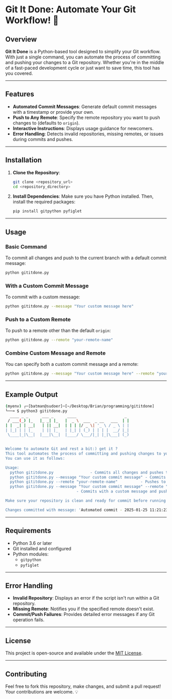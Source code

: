 # Git It Done: Automate Your Git Workflow! 🚀

## Overview
**Git It Done** is a Python-based tool designed to simplify your Git workflow. With just a single command, you can automate the process of committing and pushing your changes to a Git repository. Whether you're in the middle of a fast-paced development cycle or just want to save time, this tool has you covered.

---

## Features
- **Automated Commit Messages**: Generate default commit messages with a timestamp or provide your own.
- **Push to Any Remote**: Specify the remote repository you want to push changes to (defaults to `origin`).
- **Interactive Instructions**: Displays usage guidance for newcomers.
- **Error Handling**: Detects invalid repositories, missing remotes, or issues during commits and pushes.

---

## Installation
1. **Clone the Repository**:
   ```bash
   git clone <repository_url>
   cd <repository_directory>
   ```

2. **Install Dependencies**:
   Make sure you have Python installed. Then, install the required packages:
   ```bash
   pip install gitpython pyfiglet
   ```

---

## Usage

### Basic Command
To commit all changes and push to the current branch with a default commit message:
```bash
python gititdone.py
```

### With a Custom Commit Message
To commit with a custom message:
```bash
python gititdone.py --message "Your custom message here"
```

### Push to a Custom Remote
To push to a remote other than the default `origin`:
```bash
python gititdone.py --remote "your-remote-name"
```

### Combine Custom Message and Remote
You can specify both a custom commit message and a remote:
```bash
python gititdone.py --message "Your custom message here" --remote "your-remote-name"
```

---

## Example Output
```bash
(myenv) ┌─[batman@sudoer]─[~/Desktop/Brian/programming/gititdone]
└──╼ $ python3 gititdone.py 
  ____ _ _      ___ _      ____                     _ 
 / ___(_) |_   |_ _| |_   |  _ \  ___  _ __   ___  | |
| |  _| | __|   | || __|  | | | |/ _ \| '_ \ / _ \ | |
| |_| | | |_    | || |_   | |_| | (_) | | | |  __/ |_|
 \____|_|\__|  |___|\__|  |____/ \___/|_| |_|\___| (_)
                                                      

Welcome to automate Git and rest a bit:) get it ?
This tool automates the process of committing and pushing changes to your git repository.
You can use it as follows:

Usage:
  python gititdone.py                - Commits all changes and pushes to the current branch with a default message.
  python gititdone.py --message "Your custom commit message" - Commits with your custom message.
  python gititdone.py --remote "your-remote-name"          - Pushes to a custom remote (default is 'origin').
  python gititdone.py --message "Your custom commit message" --remote "your-remote-name"
                               - Commits with a custom message and pushes to a custom remote.

Make sure your repository is clean and ready for commit before running this tool.

Changes committed with message: 'Automated commit - 2025-01-25 11:21:23'

```

---

## Requirements
- Python 3.6 or later
- Git installed and configured
- Python modules:
  - `gitpython`
  - `pyfiglet`

---

## Error Handling
- **Invalid Repository**: Displays an error if the script isn't run within a Git repository.
- **Missing Remote**: Notifies you if the specified remote doesn't exist.
- **Commit/Push Failures**: Provides detailed error messages if any Git operation fails.

---

## License
This project is open-source and available under the [MIT License](LICENSE).

---

## Contributing
Feel free to fork this repository, make changes, and submit a pull request! Your contributions are welcome. 💡
